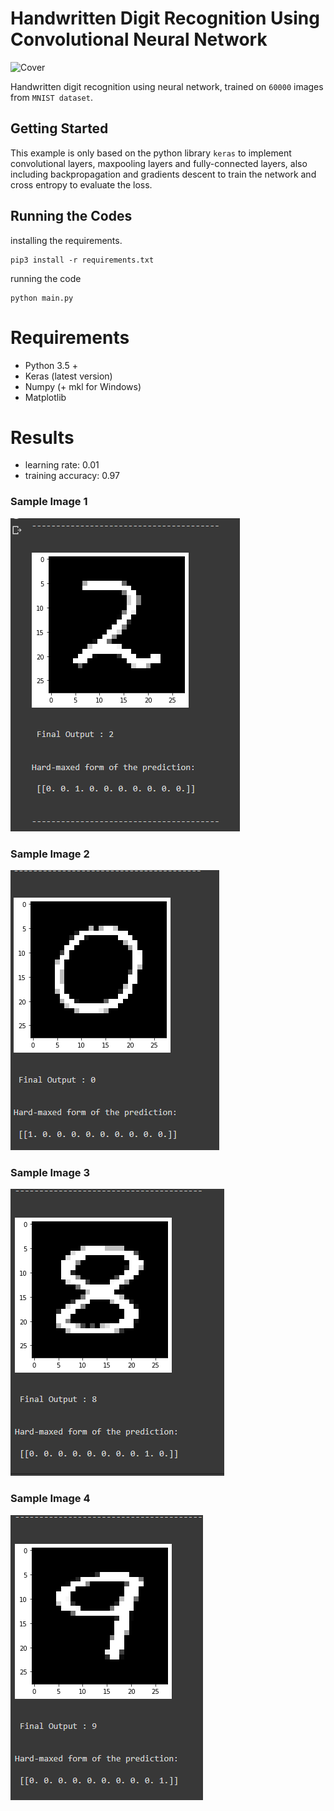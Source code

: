 # Handwritten Digit Recognition Using Convolutional Neural Network

![Cover](https://cdn-images-1.medium.com/max/800/1*jlxdirCP5Qre1pcoNC-7JQ.png)

Handwritten digit recognition using neural network, trained on `60000` images from `MNIST dataset`.
## Getting Started

This example is only based on the python library ```keras``` to implement convolutional layers, maxpooling layers and fully-connected layers, also including backpropagation and gradients descent to train the network and cross entropy to evaluate the loss.

## Running the Codes
installing the requirements.
```
pip3 install -r requirements.txt
```
running the code
```
python main.py
```
# Requirements

* Python 3.5 +
* Keras (latest version)
* Numpy (+ mkl for Windows)
* Matplotlib

# Results
* learning rate: 0.01
* training accuracy: 0.97

### Sample Image 1
![Result Number 1](result/result_1.png)
### Sample Image 2
![Result Number 2](result/result_2.png)
### Sample Image 3
![Result Number 3](result/result_3.png)
### Sample Image 4
![Result Number 4](result/result_4.png)
